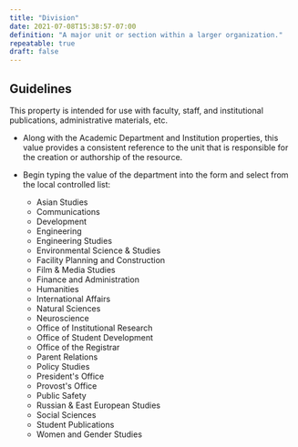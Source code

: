 ```yaml
---
title: "Division"
date: 2021-07-08T15:38:57-07:00
definition: "A major unit or section within a larger organization."
repeatable: true
draft: false
---
```


## Guidelines

This property is intended for use with faculty, staff, and institutional publications, administrative materials, etc.

-  Along with the Academic Department and Institution properties, this value provides a consistent reference to the unit that is responsible for the creation or authorship of the resource.

- Begin typing the value of the department into the form and select from the local controlled list:
  - Asian Studies
  - Communications
  - Development
  - Engineering
  - Engineering Studies
  - Environmental Science & Studies
  - Facility Planning and Construction
  - Film & Media Studies
  - Finance and Administration
  - Humanities
  - International Affairs
  - Natural Sciences
  - Neuroscience
  - Office of Institutional Research
  - Office of Student Development
  - Office of the Registrar
  - Parent Relations
  - Policy Studies
  - President's Office
  - Provost's Office
  - Public Safety
  - Russian & East European Studies
  - Social Sciences
  - Student Publications
  - Women and Gender Studies
